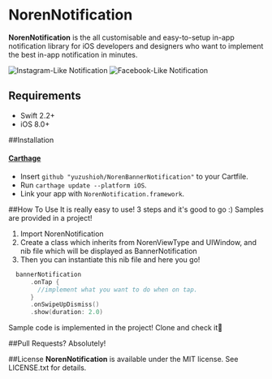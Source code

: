 # NorenNotification
__NorenNotification__ is the all customisable and easy-to-setup in-app notification library for iOS developers and designers
who want to implement the best in-app notification in minutes.

![Instagram-Like Notification](http://i.imgur.com/5jlpTL0.png, "サンプル画像")
![Facebook-Like Notification](http://i.imgur.com/Mj5yHrU.png, "サンプル画像2")

## Requirements

- Swift 2.2+
- iOS 8.0+

##Installation
#### [Carthage](https://github.com/Carthage/Carthage)

- Insert `github "yuzushioh/NorenBannerNotification"` to your Cartfile.
- Run `carthage update --platform iOS`.
- Link your app with `NorenNotification.framework`.

##How To Use
It is really easy to use! 3 steps and it's good to go :)
Samples are provided in a project!

1. Import NorenNotification
2. Create a class which inherits from NorenViewType and UIWindow, and nib file which will be displayed as BannerNotification
3. Then you can instantiate this nib file and here you go!
```swift
  bannerNotification 
      .onTap {
        //implement what you want to do when on tap.
      }
      .onSwipeUpDismiss()
      .show(duration: 2.0)
```

Sample code is implemented in the project! Clone and check it🙋

##Pull Requests?
Absolutely!

##License
__NorenNotification__ is available under the MIT license. See LICENSE.txt for details.
